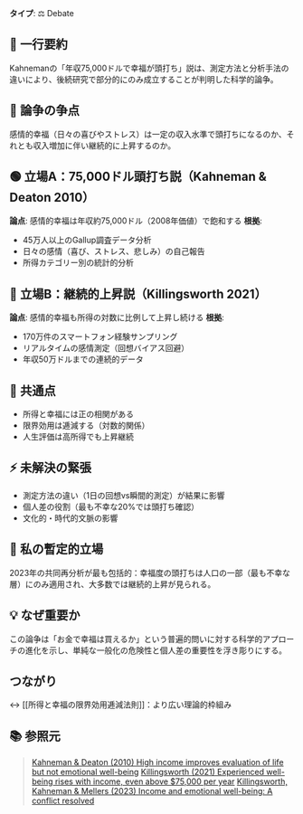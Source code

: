 **タイプ**: ⚖️ Debate

## 📝 一行要約
Kahnemanの「年収75,000ドルで幸福が頭打ち」説は、測定方法と分析手法の違いにより、後続研究で部分的にのみ成立することが判明した科学的論争。

## 🎯 論争の争点
感情的幸福（日々の喜びやストレス）は一定の収入水準で頭打ちになるのか、それとも収入増加に伴い継続的に上昇するのか。

## 🟢 立場A：75,000ドル頭打ち説（Kahneman & Deaton 2010）
**論点**: 感情的幸福は年収約75,000ドル（2008年価値）で飽和する
**根拠**: 
- 45万人以上のGallup調査データ分析
- 日々の感情（喜び、ストレス、悲しみ）の自己報告
- 所得カテゴリー別の統計的分析

## 🔴 立場B：継続的上昇説（Killingsworth 2021）
**論点**: 感情的幸福も所得の対数に比例して上昇し続ける
**根拠**: 
- 170万件のスマートフォン経験サンプリング
- リアルタイムの感情測定（回想バイアス回避）
- 年収50万ドルまでの連続的データ

## 🤝 共通点
- 所得と幸福には正の相関がある
- 限界効用は逓減する（対数的関係）
- 人生評価は高所得でも上昇継続

## ⚡ 未解決の緊張
- 測定方法の違い（1日の回想vs瞬間的測定）が結果に影響
- 個人差の役割（最も不幸な20%では頭打ち確認）
- 文化的・時代的文脈の影響

## 🎯 私の暫定的立場
2023年の共同再分析が最も包括的：幸福度の頭打ちは人口の一部（最も不幸な層）にのみ適用され、大多数では継続的上昇が見られる。

## 💡 なぜ重要か
この論争は「お金で幸福は買えるか」という普遍的問いに対する科学的アプローチの進化を示し、単純な一般化の危険性と個人差の重要性を浮き彫りにする。

## つながり
↔ [[所得と幸福の限界効用逓減法則]]：より広い理論的枠組み

## 📚 参照元
> [Kahneman & Deaton (2010) High income improves evaluation of life but not emotional well-being](https://www.pnas.org/doi/10.1073/pnas.1011492107)
> [Killingsworth (2021) Experienced well-being rises with income, even above $75,000 per year](https://www.pnas.org/doi/10.1073/pnas.2016976118)
> [Killingsworth, Kahneman & Mellers (2023) Income and emotional well-being: A conflict resolved](https://pmc.ncbi.nlm.nih.gov/articles/PMC10013834/)